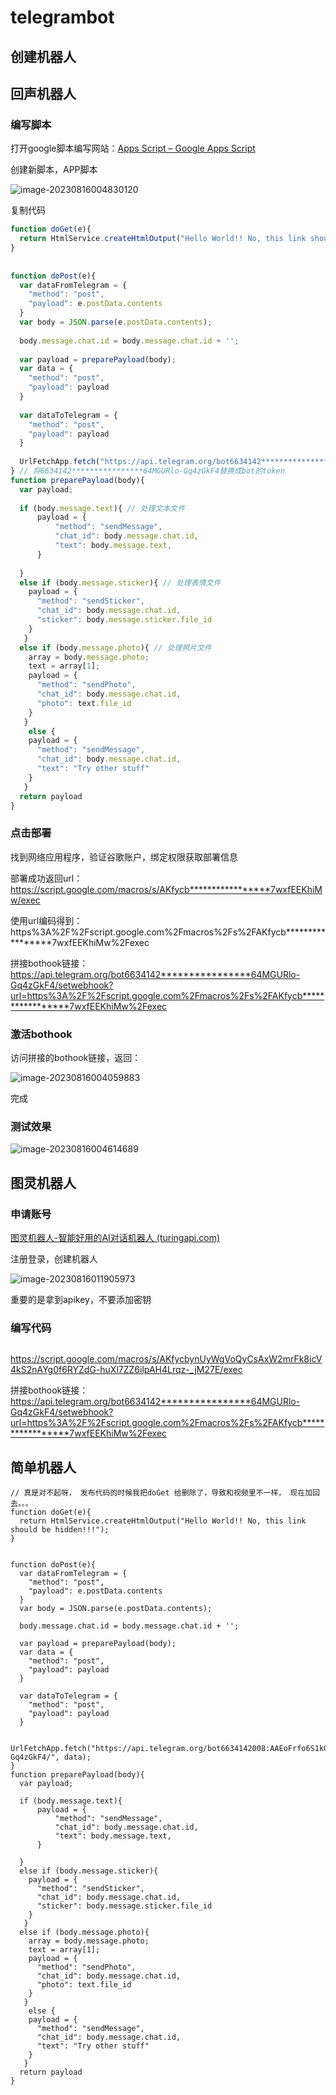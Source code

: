 # telegrambot

## 创建机器人

## 回声机器人

### 编写脚本

打开google脚本编写网站：[Apps Script – Google Apps Script](https://www.google.com/script/start/)

创建新脚本，APP脚本

![image-20230816004830120](pics/image-20230816004830120.png)

复制代码

```js
function doGet(e){
  return HtmlService.createHtmlOutput("Hello World!! No, this link should be hidden!!!");
}
 
 
function doPost(e){
  var dataFromTelegram = {
    "method": "post",
    "payload": e.postData.contents
  }
  var body = JSON.parse(e.postData.contents);
   
  body.message.chat.id = body.message.chat.id + '';
 
  var payload = preparePayload(body);
  var data = {
    "method": "post",
    "payload": payload
  }
   
  var dataToTelegram = {
    "method": "post",
    "payload": payload
  }
 
  UrlFetchApp.fetch("https://api.telegram.org/bot6634142****************64MGURlo-Gq4zGkF4/", data);
} // 将6634142****************64MGURlo-Gq4zGkF4替换成bot的token
function preparePayload(body){
  var payload;
   
  if (body.message.text){ // 处理文本文件
      payload = {
          "method": "sendMessage",
          "chat_id": body.message.chat.id,
          "text": body.message.text,
      } 
     
  }
  else if (body.message.sticker){ // 处理表情文件
    payload = {
      "method": "sendSticker",
      "chat_id": body.message.chat.id,
      "sticker": body.message.sticker.file_id
    }
   }
  else if (body.message.photo){ // 处理照片文件
    array = body.message.photo;
    text = array[1];
    payload = {
      "method": "sendPhoto",
      "chat_id": body.message.chat.id,
      "photo": text.file_id
    }
   }
    else {
    payload = {
      "method": "sendMessage",
      "chat_id": body.message.chat.id,
      "text": "Try other stuff"
    }
   }
  return payload
}
```

### 点击部署

找到网络应用程序，验证谷歌账户，绑定权限获取部署信息

部署成功返回url：https://script.google.com/macros/s/AKfycb*****************7wxfEEKhiMw/exec

使用url编码得到：https%3A%2F%2Fscript.google.com%2Fmacros%2Fs%2FAKfycb*****************7wxfEEKhiMw%2Fexec

拼接bothook链接：https://api.telegram.org/bot6634142****************64MGURlo-Gq4zGkF4/setwebhook?url=https%3A%2F%2Fscript.google.com%2Fmacros%2Fs%2FAKfycb*****************7wxfEEKhiMw%2Fexec

### 激活bothook

访问拼接的bothook链接，返回：

![image-20230816004059883](pics/image-20230816004059883.png)

完成

### 测试效果

![image-20230816004614689](pics/image-20230816004614689.png)

## 图灵机器人

### 申请账号

[图灵机器人-智能好用的AI对话机器人 (turingapi.com)](https://www.turingapi.com/)

注册登录，创建机器人

![image-20230816011905973](pics/image-20230816011905973.png)

重要的是拿到apikey，不要添加密钥

### 编写代码

```js

```

https://script.google.com/macros/s/AKfycbynUyWgVoQyCsAxW2mrFk8icV4kS2nAYg0f6RYZdG-huXl7ZZ6ilpAH4Lrqz-_jM27E/exec

拼接bothook链接：https://api.telegram.org/bot6634142****************64MGURlo-Gq4zGkF4/setwebhook?url=https%3A%2F%2Fscript.google.com%2Fmacros%2Fs%2FAKfycb*****************7wxfEEKhiMw%2Fexec

## 简单机器人

```gas
// 真是对不起呀， 发布代码的时候我把doGet 给删除了，导致和视频里不一样， 现在加回去。。。
function doGet(e){
  return HtmlService.createHtmlOutput("Hello World!! No, this link should be hidden!!!");
}
 
 
function doPost(e){
  var dataFromTelegram = {
    "method": "post",
    "payload": e.postData.contents
  }
  var body = JSON.parse(e.postData.contents);
   
  body.message.chat.id = body.message.chat.id + '';
 
  var payload = preparePayload(body);
  var data = {
    "method": "post",
    "payload": payload
  }
   
  var dataToTelegram = {
    "method": "post",
    "payload": payload
  }
 
  UrlFetchApp.fetch("https://api.telegram.org/bot6634142008:AAEoFrfo6S1kOCDfDH64MGURlo-Gq4zGkF4/", data);
}
function preparePayload(body){
  var payload;
   
  if (body.message.text){
      payload = {
          "method": "sendMessage",
          "chat_id": body.message.chat.id,
          "text": body.message.text,
      } 
     
  }
  else if (body.message.sticker){
    payload = {
      "method": "sendSticker",
      "chat_id": body.message.chat.id,
      "sticker": body.message.sticker.file_id
    }
   }
  else if (body.message.photo){
    array = body.message.photo;
    text = array[1];
    payload = {
      "method": "sendPhoto",
      "chat_id": body.message.chat.id,
      "photo": text.file_id
    }
   }
    else {
    payload = {
      "method": "sendMessage",
      "chat_id": body.message.chat.id,
      "text": "Try other stuff"
    }
   }
  return payload
}
```

